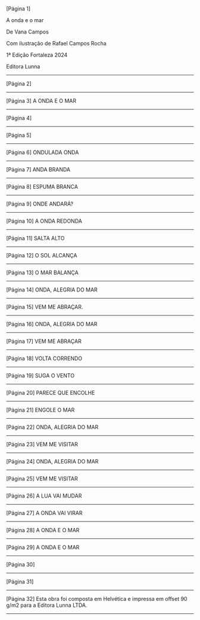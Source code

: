 [Página 1]

A onda e o mar


De Vana Campos

Com ilustração de
Rafael Campos Rocha


1ª Edição
Fortaleza 2024

Editora Lunna

---

[Página 2]


---

[Página 3]
A ONDA E O MAR


---

[Página 4]


---

[Página 5]


---

[Página 6]
ONDULADA ONDA

---

[Página 7]
ANDA BRANDA

---

[Página 8]
ESPUMA BRANCA

---

[Página 9]
ONDE ANDARÁ?

---

[Página 10]
A ONDA REDONDA

---

[Página 11]
SALTA ALTO

---

[Página 12]
O SOL ALCANÇA

---

[Página 13]
O MAR BALANÇA

---

[Página 14]
ONDA, ALEGRIA DO MAR

---

[Página 15]
VEM ME ABRAÇAR.

---

[Página 16]
ONDA, ALEGRIA DO MAR

---

[Página 17]
VEM ME ABRAÇAR

---

[Página 18]
VOLTA CORRENDO

---

[Página 19]
SUGA O VENTO

---

[Página 20]
PARECE QUE ENCOLHE

---

[Página 21]
ENGOLE O MAR

---

[Página 22]
ONDA, ALEGRIA DO MAR

---

[Página 23]
VEM ME VISITAR

---

[Página 24]
ONDA, ALEGRIA DO MAR

---

[Página 25]
VEM ME VISITAR

---

[Página 26]
A LUA VAI MUDAR

---

[Página 27]
A ONDA VAI VIRAR

---

[Página 28]
A ONDA E O MAR

---

[Página 29]
A ONDA E O MAR

---

[Página 30]


---

[Página 31]


---

[Página 32]
Esta obra foi composta em Helvética
e impressa em offset 90 g/m2
para a Editora Lunna LTDA.


---

